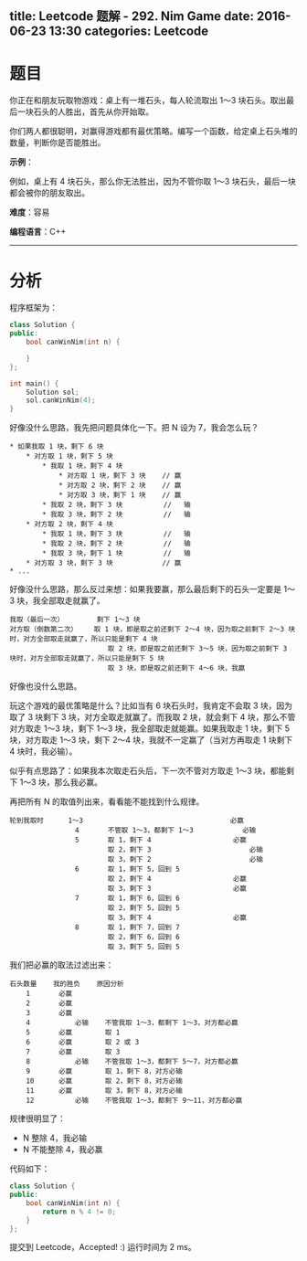title: Leetcode 题解 - 292. Nim Game
date: 2016-06-23 13:30
categories: Leetcode
---

# 题目

你正在和朋友玩取物游戏：桌上有一堆石头，每人轮流取出 1～3 块石头。取出最后一块石头的人胜出，首先从你开始取。

你们两人都很聪明，对赢得游戏都有最优策略。编写一个函数，给定桌上石头堆的数量，判断你是否能胜出。

<!-- more -->

**示例**：

例如，桌上有 4 块石头，那么你无法胜出，因为不管你取 1～3 块石头，最后一块都会被你的朋友取出。

**难度**：容易

**编程语言**：C++

---

# 分析

程序框架为：

```cpp
class Solution {
public:
    bool canWinNim(int n) {

    }
};

int main() {
    Solution sol;
    sol.canWinNim(4);
}
```

好像没什么思路，我先把问题具体化一下。把 N 设为 7，我会怎么玩？

    * 如果我取 1 块，剩下 6 块
        * 对方取 1 块，剩下 5 块
            * 我取 1 块，剩下 4 块
                * 对方取 1 块，剩下 3 块    // 赢
                * 对方取 2 块，剩下 2 块    // 赢
                * 对方取 3 块，剩下 1 块    // 赢
            * 我取 2 块，剩下 3 块          //   输
            * 我取 3 块，剩下 2 块          //   输
        * 对方取 2 块，剩下 4 块
            * 我取 1 块，剩下 3 块          //   输
            * 我取 2 块，剩下 2 块          //   输
            * 我取 3 块，剩下 1 块          //   输
        * 对方取 3 块，剩下 3 块            // 赢
    * ...

好像没什么思路，那么反过来想：如果我要赢，那么最后剩下的石头一定要是 1～3 块，我全部取走就赢了。

    我取（最后一次）        剩下 1～3 块
    对方取（倒数第二次）    取 1 块，即是取之前还剩下 2～4 块，因为取之前剩下 2～3 块时，对方全部取走就赢了，所以只能是剩下 4 块
                            取 2 块，即是取之前还剩下 3～5 块，因为取之前剩下 3 块时，对方全部取走就赢了，所以只能是剩下 5 块
                            取 3 块，即是取之前还剩下 4～6 块，我赢

好像也没什么思路。

玩这个游戏的最优策略是什么？比如当有 6 块石头时，我肯定不会取 3 块，因为取了 3 块剩下 3 块，对方全取走就赢了。而我取 2 块，就会剩下 4 块，那么不管对方取走 1～3 块，剩下 1～3 块，我全部取走就能赢。如果我取走 1 块，剩下 5 块，对方取走 1～3 块，剩下 2～4 块，我就不一定赢了（当对方再取走 1 块剩下 4 块时，我必输）。

似乎有点思路了：如果我本次取走石头后，下一次不管对方取走 1～3 块，都能剩下 1～3 块，那么我必赢。

再把所有 N 的取值列出来，看看能不能找到什么规律。

    轮到我取时      1～3                                    必赢
                    4       不管取 1～3，都剩下 1～3            必输
                    5       取 1，剩下 4                    必赢
                            取 2，剩下 3                        必输
                            取 3，剩下 2                        必输
                    6       取 1，剩下 5，回到 5
                            取 2，剩下 4                    必赢
                            取 3，剩下 3                    必赢
                    7       取 1，剩下 6，回到 6
                            取 2，剩下 5，回到 5
                            取 3，剩下 4                    必赢
                    8       取 1，剩下 7，回到 7
                            取 2，剩下 6，回到 6
                            取 3，剩下 5，回到 5

我们把必赢的取法过滤出来：

    石头数量    我的胜负    原因分析
        1       必赢
        2       必赢
        3       必赢
        4           必输    不管我取 1～3，都剩下 1～3，对方都必赢
        5       必赢        取 1
        6       必赢        取 2 或 3
        7       必赢        取 3
        8           必输    不管我取 1～3，都剩下 5～7，对方都必赢
        9       必赢        取 1，剩下 8，对方必输
        10      必赢        取 2，剩下 8，对方必输
        11      必赢        取 3，剩下 8，对方必输
        12          必输    不管我取 1～3，都剩下 9～11，对方都必赢

规律很明显了：

* N 整除 4，我必输
* N 不能整除 4，我必赢

代码如下：

```cpp
class Solution {
public:
    bool canWinNim(int n) {
        return n % 4 != 0;
    }
};
```

提交到 Leetcode，Accepted! :) 运行时间为 2 ms。
